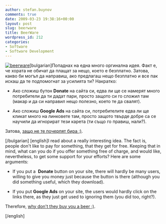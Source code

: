 ```yaml
---
author: stefan.buynov
comments: true
date: 2009-03-23 19:38:16+00:00
layout: post
slug: beerware
title: BeerWare
wordpress_id: 212
categories:
- Software
- Software Development
---
```


[![beerware](http://buynov.com/wordpress/wp-content/uploads/2009/03/beerware-300x154.jpg)](http://buynov.com/wordpress/wp-content/uploads/2009/03/beerware.jpg)[bulgarian]Попаднах на една много оргинална идея.
Факт е, че хората не обичат да плащат за нещо, което е безплатно. Затова, какво би могъл да направиш, ако предлагаш нещо безплатно и все пак искаш да те подпомогнат за усилията ти? Накратко:



	
  * Ако сложиш бутон **Donate** на сайта си, едва ли ще се намерят много потребители да ти дадат пари, просто защото си го сложил там (макар и да си направил нещо полезно, което те да свалят).

	
  * Ако сложиш **Google Ads** на сайта си, потребителите едва ли ще кликат много на линковете там, просто защото твърде добре са се научили да игнорират тези карета (ти също го правиш, нали?).


Затова, [защо не те почерпят бира ;)](http://www.flattermann.net/2009/02/flattermannnet-becomes-beer-ware/).

[/bulgarian]
[english]I read about a really interesting idea.
The fact is, people don't like to pay for something, that they get for free. Keeping that in mind, what can you do if you offer something free of charge, and would like, nevertheless, to get some support for your efforts? Here are some arguments:



	
  * If you put a  **Donate** button on your site, there will hardly be many users, willing to give you money just because the button is there (although you did something useful, which they download).

	
  * If you put **Google Ads** on your site, the users would hardly click on the links there, as they just get used to ignoring them (you did too, right?).


Therefore, [why don't they buy you a beer ;)](http://www.flattermann.net/2009/02/flattermannnet-becomes-beer-ware/).

[/english]
